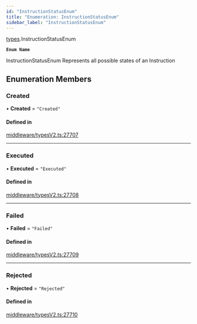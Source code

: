 ```yaml
---
id: "InstructionStatusEnum"
title: "Enumeration: InstructionStatusEnum"
sidebar_label: "InstructionStatusEnum"
---
```


[types](../../../modules/Types/Types.md).InstructionStatusEnum

**`Enum Name`**

 InstructionStatusEnum
 Represents all possible states of an Instruction

## Enumeration Members

### Created

• **Created** = ``"Created"``

#### Defined in

[middleware/typesV2.ts:27707](https://github.com/F-OBrien/polymesh-sdk/blob/012f1745/src/middleware/typesV2.ts#L27707)

___

### Executed

• **Executed** = ``"Executed"``

#### Defined in

[middleware/typesV2.ts:27708](https://github.com/F-OBrien/polymesh-sdk/blob/012f1745/src/middleware/typesV2.ts#L27708)

___

### Failed

• **Failed** = ``"Failed"``

#### Defined in

[middleware/typesV2.ts:27709](https://github.com/F-OBrien/polymesh-sdk/blob/012f1745/src/middleware/typesV2.ts#L27709)

___

### Rejected

• **Rejected** = ``"Rejected"``

#### Defined in

[middleware/typesV2.ts:27710](https://github.com/F-OBrien/polymesh-sdk/blob/012f1745/src/middleware/typesV2.ts#L27710)

